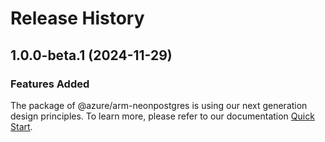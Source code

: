 # Release History
    
## 1.0.0-beta.1 (2024-11-29)

### Features Added

The package of @azure/arm-neonpostgres is using our next generation design principles. To learn more, please refer to our documentation [Quick Start](https://aka.ms/azsdk/js/mgmt/quickstart).
